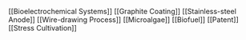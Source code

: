 [[Bioelectrochemical Systems]]
[[Graphite Coating]]
[[Stainless-steel Anode]]
[[Wire-drawing Process]]
[[Microalgae]]
[[Biofuel]]
[[Patent]]
[[Stress Cultivation]]

